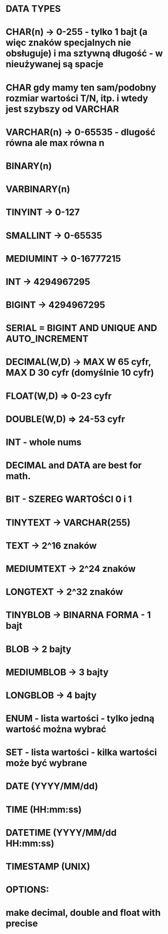 # DATA TYPES

# CHAR(n) -> 0-255 - tylko 1 bajt (a więc znaków specjalnych nie obsługuje) i ma sztywną długość - w nieużywanej są spacje
# CHAR gdy mamy ten sam/podobny rozmiar wartości T/N, itp. i wtedy jest szybszy od VARCHAR
# VARCHAR(n) -> 0-65535 - dlugość równa ale max równa n
# BINARY(n)
# VARBINARY(n)

# TINYINT -> 0-127
# SMALLINT -> 0-65535
# MEDIUMINT -> 0-16777215
# INT -> 4294967295
# BIGINT -> 4294967295
# SERIAL = BIGINT AND UNIQUE AND AUTO_INCREMENT

# DECIMAL(W,D) -> MAX W 65 cyfr, MAX D 30 cyfr (domyślnie 10 cyfr)
# FLOAT(W,D) => 0-23 cyfr
# DOUBLE(W,D) => 24-53 cyfr
# INT - whole nums

# DECIMAL and DATA are best for math.

# BIT - SZEREG WARTOŚCI 0 i 1

# TINYTEXT -> VARCHAR(255)
# TEXT -> 2^16 znaków
# MEDIUMTEXT -> 2^24 znaków
# LONGTEXT -> 2^32 znaków

# TINYBLOB -> BINARNA FORMA - 1 bajt
# BLOB -> 2 bajty
# MEDIUMBLOB -> 3 bajty
# LONGBLOB -> 4 bajty

# ENUM - lista wartości - tylko jedną wartość można wybrać
# SET - lista wartości - kilka wartości może być wybrane

# DATE (YYYY/MM/dd)
# TIME (HH:mm:ss)
# DATETIME (YYYY/MM/dd HH:mm:ss)
# TIMESTAMP (UNIX)


# OPTIONS:
# make decimal, double and float with precise